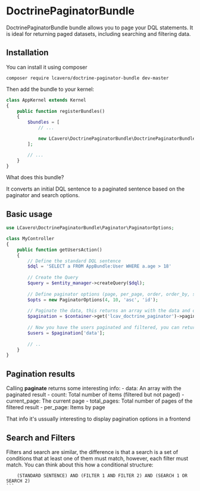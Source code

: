 DoctrinePaginatorBundle
=======================

DoctrinePaginatorBundle bundle allows you to page your DQL statements. 
It is ideal for returning paged datasets, including searching and filtering data. 

Installation
------------
You can install it using composer

```
composer require lcavero/doctrine-paginator-bundle dev-master
```


Then add the bundle to your kernel:
```php
class AppKernel extends Kernel
{
    public function registerBundles()
    {
        $bundles = [
            // ...

            new LCavero\DoctrinePaginatorBundle\DoctrinePaginatorBundle(),
        ];

        // ...
    }
}
```

What does this bundle?

It converts an initial DQL sentence to a paginated sentence based on the paginator and search options.

Basic usage
-----------
```php
use LCavero\DoctrinePaginatorBundle\Paginator\PaginatorOptions;

class MyController
{
    public function getUsersAction()
    {
        // Define the standard DQL sentence
        $dql = 'SELECT a FROM AppBundle:User WHERE a.age > 18'
        
        // Create the Query
        $query = $entity_manager->createQuery($dql);
        
        // Define paginator options (page, per_page, order, order_by, search, filters)
        $opts = new PaginatorOptions(4, 10, 'asc', 'id');
        
        // Paginate the data, this returns an array with the data and other interesting info
        $pagination = $container->get('lcav_doctrine_paginator')->paginate($query, $opts);
        
        // Now you have the users paginated and filtered, you can return them or do something amazing
        $users = $pagination['data'];
        
        // ..
    }
}
```

Pagination results
------------------

Calling **paginate** returns some interesting info:
    - data: An array with the paginated result
    - count: Total number of items (filtered but not paged)
    - current_page: The current page
    - total_pages: Total number of pages of the filtered result
    - per_page: Items by page
    
That info it's ussually interesting to display pagination options in a frontend

Search and Filters
------------------

Filters and search are similar, the difference is that a search is a set of conditions that at least one of them must match, however, each filter must match.
You can think about this how a conditional structure:
````
    (STANDARD SENTENCE) AND (FILTER 1 AND FILTER 2) AND (SEARCH 1 OR SEARCH 2)
```